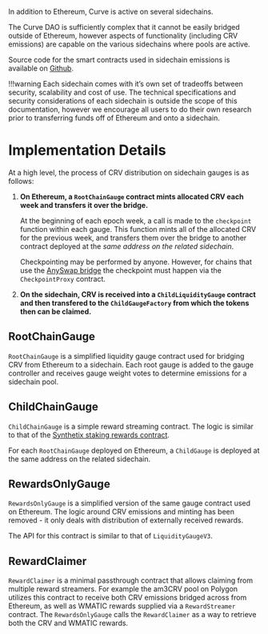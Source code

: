 In addition to Ethereum, Curve is active on several sidechains.

The Curve DAO is sufficiently complex that it cannot be easily bridged outside of Ethereum, however aspects of functionality (including CRV emissions) are capable on the various sidechains where pools are active.

Source code for the smart contracts used in sidechain emissions is available on [Github](https://github.com/curvefi/curve-dao-contracts/tree/master/contracts/gauges/sidechain).

!!!warning
    Each sidechain comes with it’s own set of tradeoffs between security, scalability and cost of use. The technical specifications and security considerations of each sidechain is outside the scope of this documentation, however we encourage all users to do their own research prior to transferring funds off of Ethereum and onto a sidechain.


# **Implementation Details**

At a high level, the process of CRV distribution on sidechain gauges is as follows:

1.  **On Ethereum, a `RootChainGauge` contract mints allocated CRV each week and transfers it over the bridge.**

    At the beginning of each epoch week, a call is made to the `checkpoint` function within each gauge. This function mints all of the allocated CRV for the previous week, and transfers them over the bridge to another contract deployed at the *same address on the related sidechain*.

    Checkpointing may be performed by anyone. However, for chains that use the [AnySwap bridge](https://anyswap.exchange/bridge#/router) the checkpoint must happen via the `CheckpointProxy` contract.


1.  **On the sidechain, CRV is received into a `ChildLiquidityGauge` contract and then transfered to the `ChildGaugeFactory` from  which the tokens then can be claimed.**



## **RootChainGauge**
`RootChainGauge` is a simplified liquidity gauge contract used for bridging CRV from Ethereum to a sidechain. Each root gauge is added to the gauge controller and receives gauge weight votes to determine emissions for a sidechain pool.


## **ChildChainGauge**
`ChildChainGauge` is a simple reward streaming contract. The logic is similar to that of the [Synthetix staking rewards contract](https://github.com/Synthetixio/synthetix/blob/master/contracts/StakingRewards.sol).

For each `RootChainGauge` deployed on Ethereum, a `ChildGauge` is deployed at the same address on the related sidechain.


## **RewardsOnlyGauge**
`RewardsOnlyGauge` is a simplified version of the same gauge contract used on Ethereum. The logic around CRV emissions and minting has been removed - it only deals with distribution of externally received rewards.

The API for this contract is similar to that of `LiquidityGaugeV3`.


## **RewardClaimer**
`RewardClaimer` is a minimal passthrough contract that allows claiming from multiple reward streamers. For example the am3CRV pool on Polygon utilizes this contract to receive both CRV emissions bridged across from Ethereum, as well as WMATIC rewards supplied via a `RewardStreamer` contract. The `RewardsOnlyGauge` calls the `RewardClaimer` as a way to retrieve both the CRV and WMATIC rewards.
